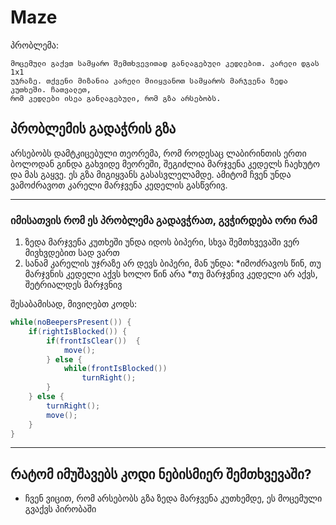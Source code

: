 # Maze

პრობლემა:
```
მოცემული გაქვთ სამყარო შემთხვევითად განლაგებული კედლებით. კარელი დგას 1x1
უჯრაზე. თქვენი მიზანია კარელი მიიყვანოთ სამყაროს მარჯვენა ზედა კუთხეში. ჩათვალეთ,
რომ კედლები ისეა განლაგებული, რომ გზა არსებობს.
```



## პრობლემის გადაჭრის გზა
არსებობს დამტკიცებული თეორემა, რომ როდესაც ლაბირინთის ერთი ბოლოდან გინდა გახვიდე მეორეში, შეგიძლია მარჯვენა კედელს ჩაეხუტო და მას გაყვე. ეს გზა მიგიყვანს გასასვლელამდე. ამიტომ ჩვენ უნდა ვამოძრავოთ კარელი მარჯვენა კედელის გასწვრივ.

---

### იმისათვის რომ ეს პრობლემა გადავჭრათ, გვჭირდება ორი რამ
1. ზედა მარჯვენა კუთხეში უნდა იდოს ბიპერი, სხვა შემთხვევაში ვერ მივხვდებით სად ვართ
2. სანამ კარელის უჯრაზე არ დევს ბიპერი, მან უნდა:
    *იმოძრავოს წინ, თუ მარჯვნის კედელი აქვს ხოლო წინ არა
    *თუ მარჯვნივ კედელი არ აქვს, შეტრიალდეს მარჯვნივ


შესაბამისად, მივიღებთ კოდს:
```java
while(noBeepersPresent()) {
    if(rightIsBlocked()) {
        if(frontIsClear())  {
            move();
        } else {
            while(frontIsBlocked()) 
                turnRight();
        }
    } else {
        turnRight();
        move();
    }
}
```

---

## რატომ იმუშავებს კოდი ნებისმიერ შემთხვევაში?
* ჩვენ ვიცით, რომ არსებობს გზა ზედა მარჯვენა კუთხემდე, ეს მოცემული გვაქვს პირობაში
